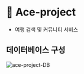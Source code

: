 # :pushpin: Ace-project
- 여행 검색 및 커뮤니티 서비스


## 데이터베이스 구성
![ace-project-DB](https://user-images.githubusercontent.com/95380638/156871102-9f1700f0-545e-46e3-a453-db40169ba598.png)
